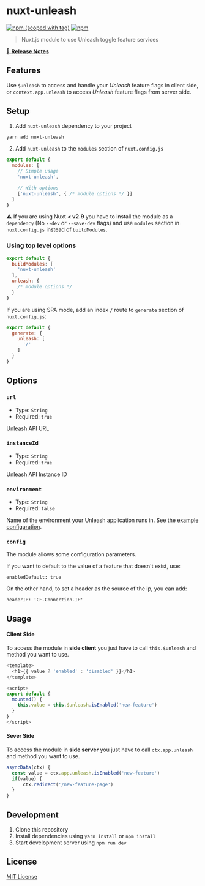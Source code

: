 # nuxt-unleash

[![npm (scoped with tag)](https://img.shields.io/npm/v/nuxt-unleash/latest.svg?style=flat-square)](https://npmjs.com/package/nuxt-unleash)
[![npm](https://img.shields.io/npm/dt/nuxt-unleash.svg?style=flat-square)](https://npmjs.com/package/nuxt-unleash)

> Nuxt.js module to use Unleash toggle feature services

[📖 **Release Notes**](./CHANGELOG.md)

## Features

Use `$unleash` to access and handle your *Unleash* feature flags in client side,
or `context.app.unleash` to access _Unleash_ feature flags from server side.

## Setup

1. Add `nuxt-unleash` dependency to your project

```bash
yarn add nuxt-unleash
```

2. Add `nuxt-unleash` to the `modules` section of `nuxt.config.js`

```js
export default {
  modules: [
    // Simple usage
    'nuxt-unleash',

    // With options
    ['nuxt-unleash', { /* module options */ }]
  ]
}
```

:warning: If you are using Nuxt **< v2.9** you have to install the module as a `dependency` (No `--dev` or `--save-dev` flags) and use `modules` section in `nuxt.config.js` instead of `buildModules`.

### Using top level options

```js
export default {
  buildModules: [
    'nuxt-unleash'
  ],
  unleash: {
    /* module options */
  }
}
```

If you are using SPA mode, add an index `/` route to `generate` section of `nuxt.config.js`:

```js
export default {
  generate: {
    unleash: [
      '/'
    ]
  }
}
```

## Options

### `url`

- Type: `String`
- Required: `true`

Unleash API URL

### `instanceId`

- Type: `String`
- Required: `true`

Unleash API Instance ID

### `environment`

- Type: `String`
- Required: `false`

Name of the environment your Unleash application runs in. See the [example configuration](https://docs.gitlab.com/ee/operations/feature_flags.html#golang-application-example).

### `config`

The module allows some configuration parameters.


If you want to default to the value of a feature that doesn't exist, use:

`enabledDefault: true`

On the other hand, to set a header as the source of the ip, you can add:

`headerIP: 'CF-Connection-IP'`



## Usage

#### Client Side

To access the module in __side client__ you just have to call `this.$unleash` and method you want to use.

```js
<template>
  <h1>{{ value ? 'enabled' : 'disabled' }}</h1>
</template>

<script>
export default {
  mounted() {
    this.value = this.$unleash.isEnabled('new-feature')
  }
}
</script>

```

#### Sever Side

To access the module in __side server__ you just have to call `ctx.app.unleash` and method you want to use.

```js
asyncData(ctx) {
  const value = ctx.app.unleash.isEnabled('new-feature')
  if(value) {
      ctx.redirect('/new-feature-page')
  }
}
```

## Development

1. Clone this repository
2. Install dependencies using `yarn install` or `npm install`
3. Start development server using `npm run dev`

## License

[MIT License](./LICENSE)
